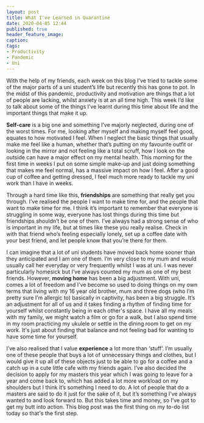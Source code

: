 ```yaml
---
layout: post
title: What I've Learned in Quarantine
date: 2020-04-05 12:44
published: true
header_feature_image:
caption:
tags:    
- Productivity
- Pandemic
- Uni
---
```

With the help of my friends, each week on this blog I’ve tried to tackle some of the major parts of a uni student’s life but recently this has gone to pot. In the midst of this pandemic, productivity and motivation are things that a lot of people are lacking, whilst anxiety is at an all time high. This week I’d like to talk about some of the things I’ve learnt during this time about life and the important things that make it up.

**Self-care** is a big one and something I’ve majorly neglected, during one of the worst times. For me, looking after myself and making myself feel good, equates to how motivated I feel. When I neglect the basic things that usually make me feel like a human, whether that’s putting on my favourite outfit or looking in the mirror and not feeling like a total scruff, how I look on the outside can have a major effect on my mental health. This morning for the first time in weeks I put on some simple make-up and just doing something that makes me feel normal, has a massive impact on how I feel. After a good cup of coffee and getting dressed, I feel much more ready to tackle my uni work than I have in weeks.

Through a hard time like this, **friendships** are something that really get you through. I’ve realised the people I want to make time for, and the people that want to make time for me. I think it’s important to remember that everyone is struggling in some way, everyone has lost things during this time but friendships shouldn’t be one of them. I’ve always had a strong sense of who is important in my life, but at times like these you really realise. Check in with that friend who’s feeling especially lonely, set up a coffee date with your best friend, and let people know that you’re there for them.

I can imagine that a lot of uni students have moved back home sooner than they anticipated and I am one of them. I’m very close to my mum and would usually call her everyday or very frequently whilst I was at uni. I was never particularly homesick but I’ve always counted my mum as one of my best friends. However, **moving home** has been a big adjustment. With uni, comes a lot of freedom and I’ve become so used to doing things on my own terms that living with my 16 year old brother, mum and three dogs (who I’m pretty sure I’m allergic to) basically in captivity, has been a big struggle. It’s an adjustment for all of us and it takes finding a rhythm of finding time for yourself whilst constantly being in each other's space. I have all my meals with my family, we might watch a film or go for a walk, but I also spend time in my room practicing my ukulele or settle in the dining room to get on my work. It's just about finding that balance and not feeling bad for wanting to have some time for yourself.

I’ve also realised that I value **experience** a lot more than ‘stuff’. I’m usually one of these people that buys a lot of unnecessary things and clothes, but I would give it up all of these objects just to be able to go for a coffee and a catch up in a cute little cafe with my friends again. I’ve also decided the decision to apply for my masters this year which I was going to leave for a year and come back to, which has added a lot more workload on my shoulders but I think it’s something I need to do. A lot of people that do a masters are said to do it just for the sake of it, but it’s something I’ve always wanted to and look forward to. But this takes time and money, so I’ve got to get my butt into action. This blog post was the first thing on my to-do list today so that's the first step. 
